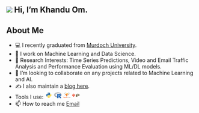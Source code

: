  ## <img src="https://raw.githubusercontent.com/MartinHeinz/MartinHeinz/master/wave.gif" width="30px"> Hi, I’m Khandu Om.

## About Me
- 💻 I recently graduated from [Murdoch University](https://www.murdoch.edu.au/).
- 🌱 I work on Machine Learning and Data Science.
- 🔭 Research Interests: Time Series Predictions, Video and Email Traffic Analysis and Performance Evaluation using ML/DL models. 
- 💞️ I’m looking to collaborate on any projects related to Machine Learning and AI.
- ✍️ I also maintain a [blog here](https://khanduict.medium.com/).
- Tools I use: <code><img height="20" src="https://raw.githubusercontent.com/github/explore/80688e429a7d4ef2fca1e82350fe8e3517d3494d/topics/python/python.png"></code>
<code><img height="20" src="https://raw.githubusercontent.com/github/explore/80688e429a7d4ef2fca1e82350fe8e3517d3494d/topics/r/r.png"></code>
<code><img height="20" src="https://raw.githubusercontent.com/github/explore/80688e429a7d4ef2fca1e82350fe8e3517d3494d/topics/tensorflow/tensorflow.png"></code>
<code><img height="20" src="https://raw.githubusercontent.com/github/explore/80688e429a7d4ef2fca1e82350fe8e3517d3494d/topics/git/git.png"></code> 
- 📫 How to reach me [Email](mailto:khanduict@gmail.com)
